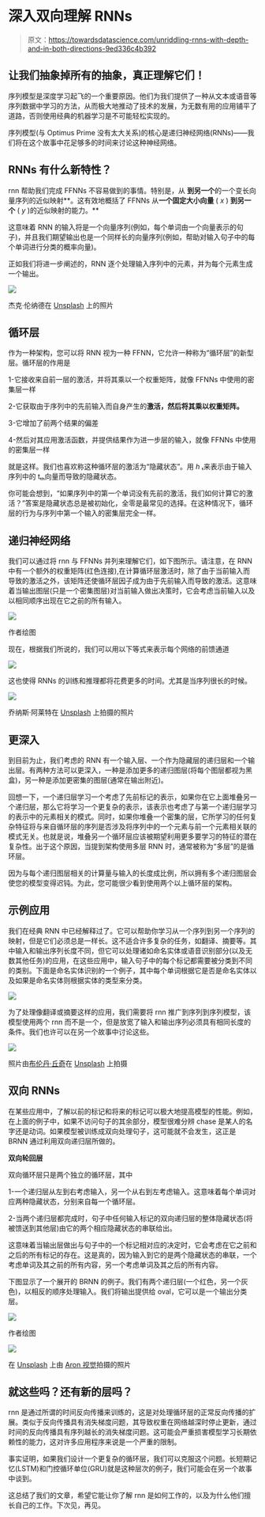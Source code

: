 # 深入双向理解 RNNs

> 原文：<https://towardsdatascience.com/unriddling-rnns-with-depth-and-in-both-directions-9ed336c4b392>

## 让我们抽象掉所有的抽象，真正理解它们！

序列模型是深度学习起飞的一个重要原因。他们为我们提供了一种从文本或语音等序列数据中学习的方法，从而极大地推动了技术的发展，为无数有用的应用铺平了道路，否则使用经典的机器学习是不可能轻松实现的。

序列模型(与 Optimus Prime 没有太大关系)的核心是递归神经网络(RNNs)——我们将在这个故事中花足够多的时间来讨论这种神经网络。

## RNNs 有什么新特性？

rnn 帮助我们完成 FFNNs 不容易做到的事情。特别是，从 **到另一个**的一个变长向量序列的近似映射**。这有效地概括了 FFNNs 从**一个固定大小向量** ( *x* ) **到另一个** ( *y* )的近似映射的能力。**

这意味着 RNN 的输入将是一个向量序列(例如，每个单词由一个向量表示的句子)，并且我们期望输出也是一个同样长的向量序列(例如，帮助对输入句子中的每个单词进行分类的概率向量)。

正如我们将进一步阐述的，RNN 逐个处理输入序列中的元素，并为每个元素生成一个输出。

![](img/596e50f866d1319e7d389a3baaf897b4.png)

杰克·伦纳德在 [Unsplash](https://unsplash.com?utm_source=medium&utm_medium=referral) 上的照片

## 循环层

作为一种架构，您可以将 RNN 视为一种 FFNN，它允许一种称为“循环层”的新型层。循环层的作用是

1-它接收来自前一层的激活，并将其乘以一个权重矩阵，就像 FFNNs 中使用的密集层一样

2-它获取由于序列中的先前输入而自身产生的**激活，然后将其乘以权重矩阵。**

3-它增加了前两个结果的偏差

4-然后对其应用激活函数，并提供结果作为进一步层的输入，就像 FFNNs 中使用的密集层一样

就是这样。我们也喜欢称这种循环层的激活为“隐藏状态”。用 *h* ₜ来表示由于输入序列中的 tₜₕ向量而导致的隐藏状态。

你可能会想到，“如果序列中的第一个单词没有先前的激活，我们如何计算它的激活？”答案是隐藏状态总是被初始化，全零是最常见的选择。在这种情况下，循环层的行为与序列中第一个输入的密集层完全一样。

## 递归神经网络

我们可以通过将 rnn 与 FFNNs 并列来理解它们，如下图所示。请注意，在 RNN 中有一个额外的权重矩阵(红色连接),在计算循环层激活时，除了由于当前输入而导致的激活之外，该矩阵还使循环层因子成为由于先前输入而导致的激活。这意味着当输出图层(只是一个密集图层)对当前输入做出决策时，它会考虑当前输入以及以相同顺序出现在它之前的所有输入。

![](img/b35ad9498c548b7fc0848e9dfb281f1d.png)

作者绘图

现在，根据我们所说的，我们可以用以下等式来表示每个网络的前馈通道

![](img/a09c51373ba59f423701a0ba21c5b562.png)

这也使得 RNNs 的训练和推理都将花费更多的时间。尤其是当序列很长的时候。

![](img/6fa8b7d31f3bc7e1fa2c8dc0cdc18296.png)

乔纳斯·阿莱特在 [Unsplash](https://unsplash.com?utm_source=medium&utm_medium=referral) 上拍摄的照片

## 更深入

到目前为止，我们考虑的 RNN 有一个输入层、一个作为隐藏层的递归层和一个输出层。有两种方法可以更深入，一种是添加更多的递归图层(将每个图层都视为黑盒)，另一种是添加更密集的图层(通常在输出附近)。

回想一下，一个递归层学习一个考虑了先前标记的表示，如果你在它上面堆叠另一个递归层，那么它将学习一个更复杂的表示，该表示也考虑了与第一个递归层学习的表示中的元素相关的模式。同时，如果你堆叠一个密集的层，它所学习的任何复杂特征将与来自循环层的序列是否涉及将序列中的一个元素与前一个元素相关联的模式无关。也就是说，堆叠另一个循环层应该被期望利用更多要学习的特征的潜在复杂性。出于这个原因，当提到架构使用多层 RNN 时，通常被称为“多层”的是循环层。

因为与每个递归图层相关的计算量与输入的长度成比例，所以拥有多个递归图层会使您的模型变得迟钝。为此，您可能很少看到使用两个以上循环层的架构。

## 示例应用

我们在经典 RNN 中已经解释过了。它可以帮助你学习从一个序列到另一个序列的映射，但是它们必须总是一样长。这不适合许多复杂的任务，如翻译、摘要等。其中输入和输出序列长度不同，但它可以处理诸如命名实体或语音识别部分(以及无数其他任务)的应用，在这些应用中，输入句子中的每个标记都需要被分类到不同的类别。下面是命名实体识别的一个例子，其中每个单词根据它是否是命名实体以及如果是命名实体则根据实体的类型来分类。

![](img/34cd78b7164d5928c86b3ca523e37044.png)

为了处理像翻译或摘要这样的应用，我们需要将 rnn 推广到序列到序列模型，该模型使用两个 rnn 而不是一个，但是放宽了输入和输出序列必须具有相同长度的条件。我们也许可以在另一个故事中讨论这些。

![](img/44b385df927de3507dddaa20ac542d66.png)

照片由[布伦丹·丘奇](https://unsplash.com/@bdchu614?utm_source=medium&utm_medium=referral)在 [Unsplash](https://unsplash.com?utm_source=medium&utm_medium=referral) 上拍摄

## 双向 RNNs

在某些应用中，了解以前的标记和将来的标记可以极大地提高模型的性能。例如，在上面的例子中，如果不访问句子的其余部分，模型很难分辨 chase 是某人的名字还是动词。如果模型被训练成双向处理句子，这可能就不会发生，这正是 BRNN 通过利用双向递归层所做的。

**双向轮回层**

双向循环层只是两个独立的循环层，其中

1-一个递归层从左到右考虑输入，另一个从右到左考虑输入。这意味着每个单词对应两种隐藏状态，分别来自每一个循环层。

2-当两个递归层都完成时，句子中任何输入标记的双向递归层的整体隐藏状态(将被馈送到其他层)由它的两个相应隐藏状态的串联给出。

这意味着当输出层做出与句子中的一个标记相对应的决定时，它会考虑在它之前和之后的所有标记的存在。这是真的，因为输入到它的是两个隐藏状态的串联，一个考虑单词及其之前的所有内容，另一个考虑单词及其之后的所有内容。

下图显示了一个展开的 BRNN 的例子。我们有两个递归层(一个红色，另一个灰色)，以相反的顺序处理输入。我们将输出提供给 oval，它可以是一个输出分类层。

![](img/6bdeafcbc2b201c8b5d934e1f9d31959.png)

作者绘图

![](img/4d963a8c26d7549392e1953953e5bf9c.png)

在 [Unsplash](https://unsplash.com?utm_source=medium&utm_medium=referral) 上由 [Aron 视觉](https://unsplash.com/@aronvisuals?utm_source=medium&utm_medium=referral)拍摄的照片

## 就这些吗？还有新的层吗？

rnn 是通过所谓的时间反向传播来训练的，这是对处理循环层的正常反向传播的扩展。类似于反向传播具有消失梯度问题，其导致权重在网络越深时停止更新，通过时间的反向传播具有序列越长的消失梯度问题。这可能会严重损害模型学习长期依赖性的能力，这对许多应用程序来说是一个严重的限制。

事实证明，如果我们设计一个更复杂的循环层，我们可以克服这个问题。长短期记忆(LSTM)和门控循环单位(GRU)就是这种层次的例子，我们可能会在另一个故事中谈到。

这总结了我们的文章，希望它能让你了解 rnn 是如何工作的，以及为什么他们擅长自己的工作。下次见，再见。